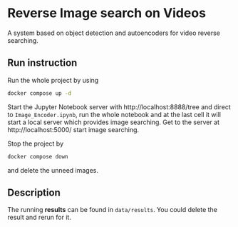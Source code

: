 # Reverse Image search on Videos

A system based on object detection and autoencoders for video reverse searching.

## Run instruction

Run the whole project by using

```bash
docker compose up -d
```

Start the Jupyter Notebook server with http://localhost:8888/tree and direct to `Image_Encoder.ipynb`, run the whole notebook and at the last cell it will start a local server which provides image searching. Get to the server at http://localhost:5000/ start image searching.

Stop the project by

```bash
docker compose down
```

and delete the unneed images.

## Description

The running **results** can be found in `data/results`. You could delete the result and rerun for it.